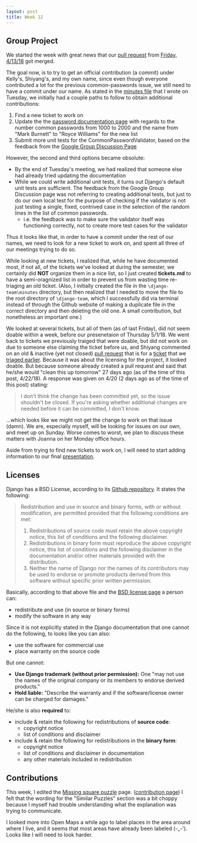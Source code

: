 ```yaml
---
layout: post
title: Week 12
---
```


## Group Project
We started the week with great news that our [pull request](https://github.com/django/django/pull/9875) from [Friday, 4/13/18](https://github.com/nyu-ossd-s18/django-team/blob/master/minutes/minutes-2018-04-13.md) got merged.

The goal now, is to try to get an official contribution (a commit) under Kelly's, Shiyang's, and my own name, since even though everyone contributed a lot for the previous common-passwords issue, we still need to have a commit under our name. As stated in the [minutes file](https://github.com/nyu-ossd-s18/django-team/blob/master/minutes/minutes-2018-04-17.md) that I wrote on Tuesday, we initially had a couple paths to follow to obtain additional contributions:
1. Find a new ticket to work on
2. Update the the [password documentation page](https://docs.djangoproject.com/en/2.0/topics/auth/passwords/) with regards to the number common passwords from 1000 to 2000 and the name from "Mark Burnett" to "Royce Williams" for the new list
3. Submit more unit tests for the CommonPasswordValidator, based on the feedback from the [Google Group Discussion Page](https://groups.google.com/forum/#!msg/django-developers/oMWLVK5kTpI/7P4RBdBcCAAJ)

However, the second and third options became obsolute:
- By the end of Tuesday's meeting, we had realized that someone else had already tried updating the documentation
- While we could write additional unit tests, it turns out Django's default unit tests are sufficient. The feedback from the Google Group Discussion page was not referring to creating additional tests, but just to do our own local test for the purpose of checking if the validator is not just testing a single, fixed, contrived case in the selection of the random lines in the list of common passwords.
  - i.e. the feedback was to make sure the validator itself was functioning correctly, not to create more test cases for the validator


Thus it looks like that, in order to have a commit under the rest of our names, we need to look for a new ticket to work on, and spent all three of our meetings trying to do so.

While looking at new tickets, I realized that, while he have documented most, if not all, of the tickets we've looked at during the semester, we certainly did **NOT** organize them in a nice list, so I just created **tickets.md** to have a semi-oragnized list in order to prevent us from wasting time re-triaging an old ticket. (Also, I initially created the file in the `\django-team\minutes` directory, but then realized that I needed to move the file to the root directory of `\django-team`, which I successfully did via terminal instead of through the Github website of making a duplicate file in the correct directory and then deleting the old one. A small contribution, but nonetheless an important one.)

We looked at several tickets, but all of them (as of last Friday), did not seem doable within a week, before our presenetaion of Thursday 5/1/18. We went back to tickets we previously traiged that were doable, but did not work on due to someone else claiming the ticket before us, and Shiyang commented on an old & inactive (yet not closed) [pull request](https://github.com/django/django/pull/9825) that is for a [ticket](https://code.djangoproject.com/ticket/29261) that we [triaged earlier](https://github.com/nyu-ossd-s18/django-team/blob/master/minutes/minutes-2018-04-04.md). Because it was about the licensing for the project, it looked doable. But because someone already created a pull request and said that he/she would "clean this up tomorrow" 27 days ago (as of the time of this post, 4/22/18). A response was given on 4/20 (2 days ago as of the time of this post) stating:
> I don't think the change has been committed yet, so the issue shouldn't be closed. If you're asking whether additional changes are needed before it can be committed, I don't know.

...which looks like we might not get the change to work on that issue (damn). We are, especially myself, will be looking for issues on our own, and meet up on Sunday. Worse comes to worst, we plan to discuss these matters with Joanna on her Monday office hours.

Aside from trying to find new tickets to work on, I will need to start adding information to our final [presentation](https://docs.google.com/presentation/d/1-mZcuNnQHFCkEX4B5840NFgzw2LV5JVFcQYlHF9mz1c).

## Licenses
Django has a BSD License, according to its [Github repository](https://github.com/django/django/blob/master/LICENSE). It states the following: 
> Redistribution and use in source and binary forms, with or without modification, are permitted provided that the following conditions are met:
> 1. Redistributions of source code must retain the above copyright notice,
       this list of conditions and the following disclaimer.
> 2. Redistributions in binary form must reproduce the above copyright
       notice, this list of conditions and the following disclaimer in the
       documentation and/or other materials provided with the distribution.
> 3. Neither the name of Django nor the names of its contributors may be used
       to endorse or promote products derived from this software without
       specific prior written permission.

Basically, according to that above file and the [BSD license page](https://tldrlegal.com/license/bsd-3-clause-license-(revised)) a person can:
- redistribute and use (in source or binary forms)
- modify the software in any way

Since it is not explicitly stated in the Django documentation that one cannot do the following, to looks like you can also:
- use the software for commercial use
- place warranty on the source code

But one cannot:
- **Use Django trademark (without prior permission):** One "may not use the names of the original company or its members to endorse derived products."
- **Hold liable:** "Describe the warranty and if the software/license owner can be charged for damages."

He/she is also **required** to:
- include & retain the following for redistributions of **source code**:
  - copyright notice
  - list of conditions and disclaimer
- include & retain the following for redistributions in the **binary form**:
  - copyright notice
  - list of conditions and disclaimer in documentation
  - any other materials included in redistribution

## Contributions
This week, I edited the [Missing square puzzle](https://en.wikipedia.org/w/index.php?title=Missing_square_puzzle&oldid=837257799) page. ([contribution page](https://en.wikipedia.org/wiki/Special:Contributions/PhrydRhys)) I felt that the wording for the "Similar Puzzles" section was a bit choppy because I myself had trouble understanding what the explanation was trying to communicate.

I looked more into Open Maps a while ago to label places in the area around where I live, and it seems that most areas have already been labeled (-_-'). Looks like I will need to look harder.
